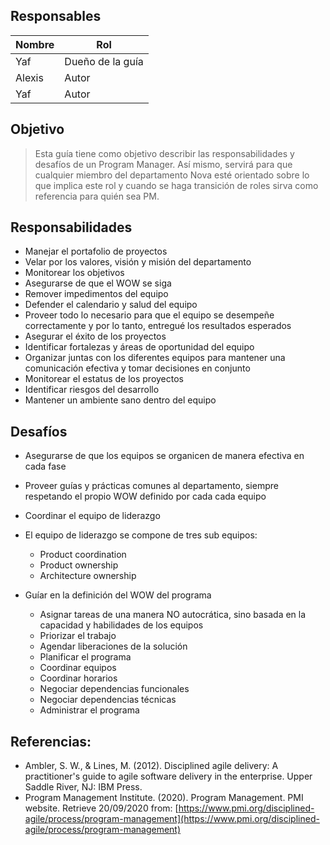 ## Responsables 

| Nombre | Rol |
| ------ | ----|
| Yaf | Dueño de la guía|
| Alexis | Autor |
| Yaf | Autor |

## Objetivo
> Esta guía tiene como objetivo describir las responsabilidades y desafíos de un Program Manager. Así mismo, servirá para que cualquier miembro del departamento Nova esté orientado sobre lo que implica este rol y cuando se haga transición de roles sirva como referencia para quién sea PM.

## Responsabilidades
* Manejar el portafolio de proyectos
* Velar por los valores, visión y misión del departamento
* Monitorear los objetivos
* Asegurarse de que el WOW se siga
* Remover impedimentos del equipo
* Defender el calendario y salud del equipo
* Proveer todo lo necesario para que el equipo se desempeñe correctamente y por lo tanto, entregué los resultados esperados
* Asegurar el éxito de los proyectos 
* Identificar fortalezas y áreas de oportunidad del equipo
* Organizar juntas con los diferentes equipos para mantener una comunicación efectiva y tomar decisiones en conjunto
* Monitorear el estatus de los proyectos
* Identificar riesgos del desarrollo 
* Mantener un ambiente sano dentro del equipo


## Desafíos
* Asegurarse de que los equipos se organicen de manera efectiva en cada fase 
* Proveer guías y prácticas comunes al departamento, siempre respetando el propio WOW definido por cada cada equipo
* Coordinar el equipo de liderazgo
* El equipo de liderazgo se compone de tres sub equipos:
    * Product coordination
    * Product ownership
    * Architecture ownership

* Guíar en la definición del WOW del programa
    * Asignar tareas de una manera NO autocrática, sino basada en la capacidad y habilidades de los equipos
    * Priorizar el trabajo
    * Agendar liberaciones de la solución 
    * Planificar el programa
    * Coordinar equipos
    * Coordinar horarios 
    * Negociar dependencias funcionales 
    * Negociar dependencias técnicas
    * Administrar el programa

## Referencias:
* Ambler, S. W., & Lines, M. (2012). Disciplined agile delivery: A practitioner's guide to agile software delivery in the enterprise. Upper Saddle River, NJ: IBM Press.
* Program Management Institute. (2020). Program Management. PMI website. Retrieve 20/09/2020 from: [https://www.pmi.org/disciplined-agile/process/program-management](https://www.pmi.org/disciplined-agile/process/program-management)
 
